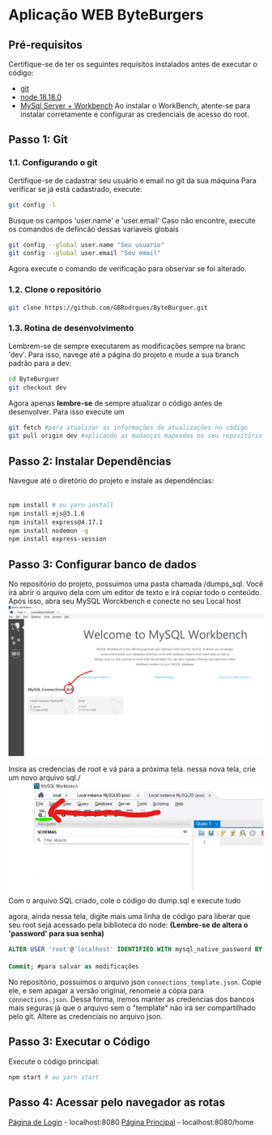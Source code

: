 # Aplicação WEB ByteBurgers

## Pré-requisitos

Certifique-se de ter os seguintes requisitos instalados antes de executar o código:

- [git](https://git-scm.com/downloads)
- [node 18.18.0](https://nodejs.org/download/release/v18.19.0/)
- [MySql Server + Workbench](https://dev.mysql.com/downloads/workbench/)
  Ao instalar o WorkBench, atente-se para instalar corretamente e configurar as credenciais de acesso do root.

## Passo 1: Git

### 1.1. Configurando o git

Certifique-se de cadastrar seu usuário e email no git da sua máquina
Para verificar se já está cadastrado, execute:

```bash
git config -l
```

Busque os campos 'user.name' e 'user.email'
Caso não encontre, execute os comandos de defincão dessas variaveis globais

```bash
git config --global user.name "Seu usuario"
git config --global user.email "Seu email"
```

Agora execute o comando de verificação para observar se foi alterado.

### 1.2. Clone o repositório

```bash
git clone https://github.com/GBRodrgues/ByteBurguer.git
```

### 1.3. Rotina de desenvolvimento

Lembrem-se de sempre executarem as modificações sempre na branc 'dev'.
Para isso, navege até a página do projeto e mude a sua branch padrão para a dev:

```bash
cd ByteBurguer
git checkout dev
```

Agora apenas **lembre-se** de sempre atualizar o código antes de desenvolver. Para isso execute um

```bash
git fetch #para atualizar as informações de atualizações no código
git pull origin dev #aplicando as mudanças mapeadas no seu repositório local da branch dev
```

## Passo 2: Instalar Dependências

Navegue até o diretório do projeto e instale as dependências:

```bash

npm install # ou yarn install
npm install ejs@3.1.6
npm install express@4.17.1
npm install nodemon -g
npm install express-session
```

## Passo 3: Configurar banco de dados

No repositório do projeto, possuimos uma pasta chamada /dumps_sql. Você irá abrir o arquivo dela com um editor de texto e irá copiar todo o conteúdo.
Após isso, abra seu MySQL Worckbench e conecte no seu Local host
![Criando conexão com Local Host](\imgs\create_cnn.png)

Insira as credencias de root e vá para a próxima tela.
nessa nova tela, crie um novo arquivo sql./
![Criando arquivo SQL](\imgs\create_sql.png)
Com o arquivo SQL criado, cole o código do dump.sql e execute tudo

agora, ainda nessa tela, digite mais uma linha de código para liberar que seu root seja acessado pela biblioteca do node:
**(Lembre-se de altera o 'password' para sua senha)**

```sql
ALTER USER 'root'@'localhost' IDENTIFIED WITH mysql_native_password BY 'password';

Commit; #para salvar as modificações
```

No repositório, possuímos o arquivo json `connections_template.json`. Copie ele, e sem apagar a versão original, renomeie a cópia para `connections.json`. Dessa forma, iremos manter as credencias dos bancos mais seguras já que o arquivo sem o "template" não irá ser compartilhado pelo git.
Altere as credenciais no arquivo json.

## Passo 3: Executar o Código

Execute o código principal:

```bash
npm start # ou yarn start
```

## Passo 4: Acessar pelo navegador as rotas

[Página de Login](localhost:8080) - localhost:8080
[Página Principal](localhost:8080/home) - localhost:8080/home
